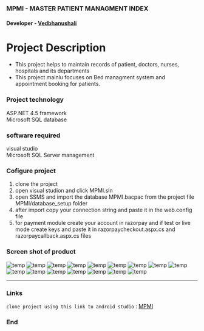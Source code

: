 ### MPMI - MASTER PATIENT MANAGMENT INDEX

#### Developer - [Vedbhanushali](https://github.com/Vedbhanushali)

# Project Description
- This project helps to maintain records of patient, doctors, nurses, hospitals and its departments
- This project mainlu focuses on Bed managment system and appointment booking for patients.


### Project technology
ASP.NET 4.5 framework </br>
Microsoft SQL database

### software required
visual studio </br>
Microsoft SQL Server management 

### Cofigure project
1) clone the project
2) open visual studion and click MPMI.sln
3) open SSMS and import the database MPMI.bacpac from the project file MPMI/database_setup folder
4) after import copy your connection string and paste it in the web.config file
5) for payment module create your account in razorpay and if test or live mode create keys and paste it in razorpaycheckout.aspx.cs and razorpaycallback.aspx.cs files

### Screen shot of product
![temp](https://github.com/Vedbhanushali/MPMI/blob/main/img_product/1.png?raw=true "Title")
![temp](https://github.com/Vedbhanushali/MPMI/blob/main/img_product/2.png?raw=true "Title")
![temp](https://github.com/Vedbhanushali/MPMI/blob/main/img_product/3.png?raw=true "Title")
![temp](https://github.com/Vedbhanushali/MPMI/blob/main/img_product/4.png?raw=true "Title")
![temp](https://github.com/Vedbhanushali/MPMI/blob/main/img_product/5.png?raw=true "Title")
![temp](https://github.com/Vedbhanushali/MPMI/blob/main/img_product/6.png?raw=true "Title")
![temp](https://github.com/Vedbhanushali/MPMI/blob/main/img_product/7.png?raw=true "Title")
![temp](https://github.com/Vedbhanushali/MPMI/blob/main/img_product/8.png?raw=true "Title")
![temp](https://github.com/Vedbhanushali/MPMI/blob/main/img_product/9.png?raw=true "Title")
![temp](https://github.com/Vedbhanushali/MPMI/blob/main/img_product/10.png?raw=true "Title")
![temp](https://github.com/Vedbhanushali/MPMI/blob/main/img_product/11.png?raw=true "Title")
![temp](https://github.com/Vedbhanushali/MPMI/blob/main/img_product/12.png?raw=true "Title")
![temp](https://github.com/Vedbhanushali/MPMI/blob/main/img_product/13.png?raw=true "Title")
![temp](https://github.com/Vedbhanushali/MPMI/blob/main/img_product/14.png?raw=true "Title")
![temp](https://github.com/Vedbhanushali/MPMI/blob/main/img_product/15.png?raw=true "Title")
![temp](https://github.com/Vedbhanushali/MPMI/blob/main/img_product/16.png?raw=true "Title")

----
### Links

`clone project using this link to android studio` :
 [MPMI](https://github.com/rdodiya/MPMI.git)

### End
